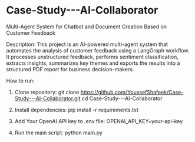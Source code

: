 # Case-Study---AI-Collaborator
Multi-Agent System for Chatbot and Document Creation Based on Customer Feedback

Description: This project is an AI-powered multi-agent system that automates the analysis of customer feedback using a LangGraph workflow. It processes unstructured feedback, performs sentiment classification, extracts insights, summarizes key themes and exports the results into a structured PDF report for business decision-makers.

How to run:
1) Clone repository:
   git clone https://github.com/YoussefShafeek/Case-Study---AI-Collaborator.git
   cd Case-Study---AI-Collaborator
  
2) Install dependencies:
   pip install -r requirements.txt
  
3) Add Your OpenAI API key to .env file:
   OPENAI_API_KEY=your-api-key

4) Run the main script:
   python main.py
